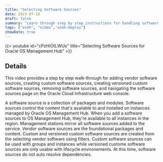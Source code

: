 ```yaml
---
title: "Selecting Software Sources"
date: 2023-07-18
draft: false
summary: "Learn through step by step instructions for handling software sources within the Oracle Cloud Infrastructure web console."
tags: ["osmh", "video","osmh-deploy"]
showDate: true
---
```


{{< youtube id="cPzHiOtLWUo" title="Selecting Software Sources for Oracle OS Management Hub" >}}

## Details

This video provides a step by step walk-through for adding vendor software sources, creating custom software sources, creating versioned custom software sources, removing software sources, and navigating the software sources page on the Oracle Cloud Infrastructure web console.

A software source is a collection of packages and modules. Software sources control the content that's available to and installed on instances managed by Oracle OS Management Hub. When you add a software sources to OS Management Hub, they're available to all instances in the region. Management stations mirror all software sources added to the service. Vendor software sources are the foundational packages and content. Custom and versioned custom software sources are created from the selecting vendor software using filters. Custom software sources can be used with groups and instances while versioned custome software sources are only usable with lifecycle environements. At this time, software sources do not auto resolve dependencies. 
